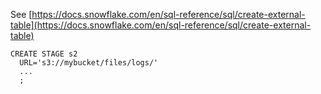 See [https://docs.snowflake.com/en/sql-reference/sql/create-external-table](https://docs.snowflake.com/en/sql-reference/sql/create-external-table)
```
CREATE STAGE s2
  URL='s3://mybucket/files/logs/'
  ...
  ;
```
